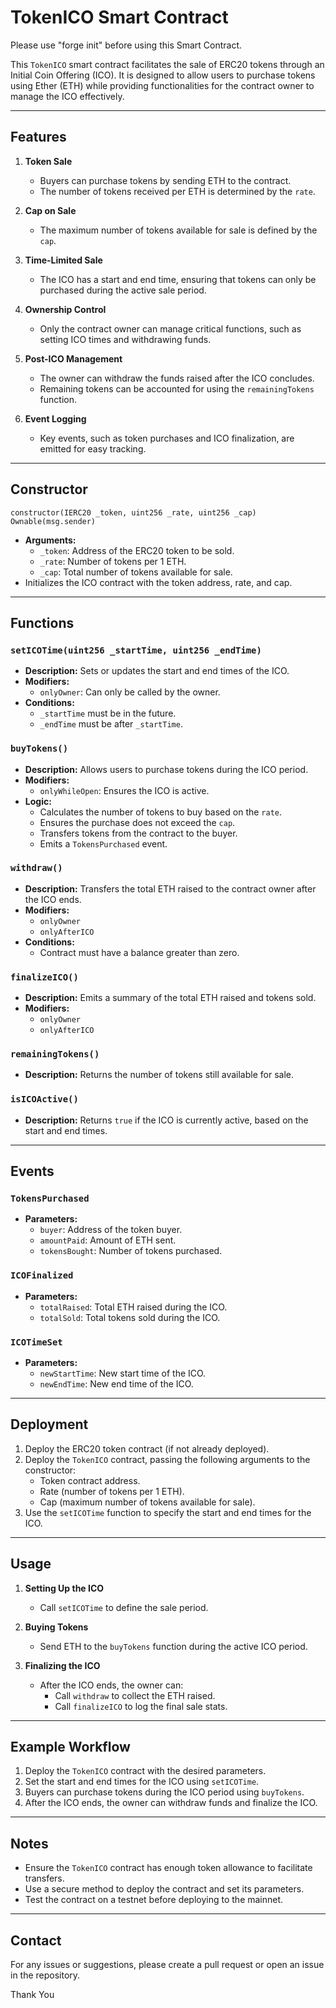 # TokenICO Smart Contract

Please use "forge init" before using this Smart Contract.


This `TokenICO` smart contract facilitates the sale of ERC20 tokens through an Initial Coin Offering (ICO). It is designed to allow users to purchase tokens using Ether (ETH) while providing functionalities for the contract owner to manage the ICO effectively.

---

## Features

1. **Token Sale**
   - Buyers can purchase tokens by sending ETH to the contract.
   - The number of tokens received per ETH is determined by the `rate`.

2. **Cap on Sale**
   - The maximum number of tokens available for sale is defined by the `cap`.

3. **Time-Limited Sale**
   - The ICO has a start and end time, ensuring that tokens can only be purchased during the active sale period.

4. **Ownership Control**
   - Only the contract owner can manage critical functions, such as setting ICO times and withdrawing funds.

5. **Post-ICO Management**
   - The owner can withdraw the funds raised after the ICO concludes.
   - Remaining tokens can be accounted for using the `remainingTokens` function.

6. **Event Logging**
   - Key events, such as token purchases and ICO finalization, are emitted for easy tracking.

---

## Constructor

```solidity
constructor(IERC20 _token, uint256 _rate, uint256 _cap) Ownable(msg.sender)
```
- **Arguments:**
  - `_token`: Address of the ERC20 token to be sold.
  - `_rate`: Number of tokens per 1 ETH.
  - `_cap`: Total number of tokens available for sale.
- Initializes the ICO contract with the token address, rate, and cap.

---

## Functions

### `setICOTime(uint256 _startTime, uint256 _endTime)`
- **Description:**
  Sets or updates the start and end times of the ICO.
- **Modifiers:**
  - `onlyOwner`: Can only be called by the owner.
- **Conditions:**
  - `_startTime` must be in the future.
  - `_endTime` must be after `_startTime`.

### `buyTokens()`
- **Description:**
  Allows users to purchase tokens during the ICO period.
- **Modifiers:**
  - `onlyWhileOpen`: Ensures the ICO is active.
- **Logic:**
  - Calculates the number of tokens to buy based on the `rate`.
  - Ensures the purchase does not exceed the `cap`.
  - Transfers tokens from the contract to the buyer.
  - Emits a `TokensPurchased` event.

### `withdraw()`
- **Description:**
  Transfers the total ETH raised to the contract owner after the ICO ends.
- **Modifiers:**
  - `onlyOwner`
  - `onlyAfterICO`
- **Conditions:**
  - Contract must have a balance greater than zero.

### `finalizeICO()`
- **Description:**
  Emits a summary of the total ETH raised and tokens sold.
- **Modifiers:**
  - `onlyOwner`
  - `onlyAfterICO`

### `remainingTokens()`
- **Description:**
  Returns the number of tokens still available for sale.

### `isICOActive()`
- **Description:**
  Returns `true` if the ICO is currently active, based on the start and end times.

---

## Events

### `TokensPurchased`
- **Parameters:**
  - `buyer`: Address of the token buyer.
  - `amountPaid`: Amount of ETH sent.
  - `tokensBought`: Number of tokens purchased.

### `ICOFinalized`
- **Parameters:**
  - `totalRaised`: Total ETH raised during the ICO.
  - `totalSold`: Total tokens sold during the ICO.

### `ICOTimeSet`
- **Parameters:**
  - `newStartTime`: New start time of the ICO.
  - `newEndTime`: New end time of the ICO.

---

## Deployment
1. Deploy the ERC20 token contract (if not already deployed).
2. Deploy the `TokenICO` contract, passing the following arguments to the constructor:
   - Token contract address.
   - Rate (number of tokens per 1 ETH).
   - Cap (maximum number of tokens available for sale).
3. Use the `setICOTime` function to specify the start and end times for the ICO.

---

## Usage

1. **Setting Up the ICO**
   - Call `setICOTime` to define the sale period.

2. **Buying Tokens**
   - Send ETH to the `buyTokens` function during the active ICO period.

3. **Finalizing the ICO**
   - After the ICO ends, the owner can:
     - Call `withdraw` to collect the ETH raised.
     - Call `finalizeICO` to log the final sale stats.

---

## Example Workflow

1. Deploy the `TokenICO` contract with the desired parameters.
2. Set the start and end times for the ICO using `setICOTime`.
3. Buyers can purchase tokens during the ICO period using `buyTokens`.
4. After the ICO ends, the owner can withdraw funds and finalize the ICO.

---

## Notes
- Ensure the `TokenICO` contract has enough token allowance to facilitate transfers.
- Use a secure method to deploy the contract and set its parameters.
- Test the contract on a testnet before deploying to the mainnet.

---

## Contact
For any issues or suggestions, please create a pull request or open an issue in the repository.

Thank You
